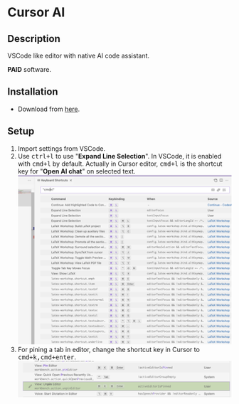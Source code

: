 # Cursor AI

## Description

VSCode like editor with native AI code assistant.

**PAID** software.

## Installation

- Download from [here](https://www.cursor.com/).

## Setup

1. Import settings from VSCode.
2. Use <kbd>ctrl+l</kbd> to use "**Expand Line Selection**". In VSCode, it is enabled with <kbd>cmd+l</kbd> by default. Actually in Cursor editor, <kbd>cmd+l</kbd> is the shortcut key for "**Open AI chat**" on selected text.
   ![](img/expand_line_selection.png)
3. For pining a tab in editor, change the shortcut key in Cursor to <kbd>cmd+k,cmd+enter</kbd>.
   ![](img/pin_tab.png)
